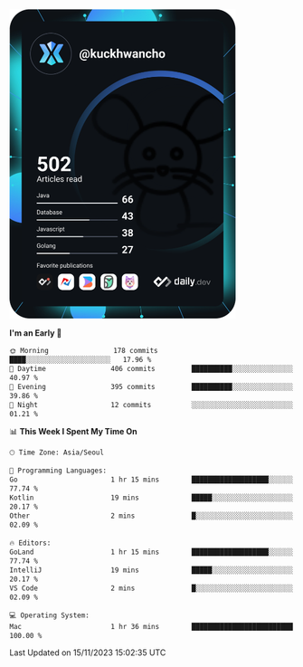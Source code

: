 <a href="https://app.daily.dev/kuckhwancho"><img src="https://github.com/kuckjwi0928/kuckjwi0928/blob/master/devcard.svg" width="400" alt="Kuckjwi Devcard"/></a>

<!--START_SECTION:waka-->
**I'm an Early 🐤** 

```text
🌞 Morning                178 commits         ████░░░░░░░░░░░░░░░░░░░░░   17.96 % 
🌆 Daytime                406 commits         ██████████░░░░░░░░░░░░░░░   40.97 % 
🌃 Evening                395 commits         ██████████░░░░░░░░░░░░░░░   39.86 % 
🌙 Night                  12 commits          ░░░░░░░░░░░░░░░░░░░░░░░░░   01.21 % 
```


📊 **This Week I Spent My Time On** 

```text
🕑︎ Time Zone: Asia/Seoul

💬 Programming Languages: 
Go                       1 hr 15 mins        ███████████████████░░░░░░   77.74 % 
Kotlin                   19 mins             █████░░░░░░░░░░░░░░░░░░░░   20.17 % 
Other                    2 mins              █░░░░░░░░░░░░░░░░░░░░░░░░   02.09 % 

🔥 Editors: 
GoLand                   1 hr 15 mins        ███████████████████░░░░░░   77.74 % 
IntelliJ                 19 mins             █████░░░░░░░░░░░░░░░░░░░░   20.17 % 
VS Code                  2 mins              █░░░░░░░░░░░░░░░░░░░░░░░░   02.09 % 

💻 Operating System: 
Mac                      1 hr 36 mins        █████████████████████████   100.00 % 
```


 Last Updated on 15/11/2023 15:02:35 UTC
<!--END_SECTION:waka-->
